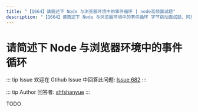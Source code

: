 ```yaml
---
title: "【Q664】请简述下 Node 与浏览器环境中的事件循环 | node高频面试题"
description: "【Q664】请简述下 Node 与浏览器环境中的事件循环 字节跳动面试题、阿里腾讯面试题、美团小米面试题。"
---
```


# 请简述下 Node 与浏览器环境中的事件循环

::: tip Issue
欢迎在 Gtihub Issue 中回答此问题: [Issue 682](https://github.com/shfshanyue/Daily-Question/issues/682)
:::

::: tip Author
回答者: [shfshanyue](https://github.com/shfshanyue)
:::

TODO

